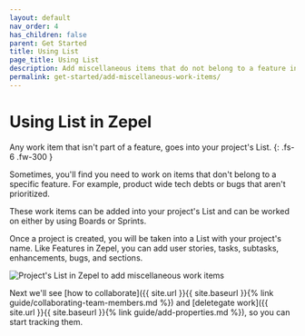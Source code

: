 ```yaml
---
layout: default
nav_order: 4
has_children: false
parent: Get Started
title: Using List
page_title: Using List
description: Add miscellaneous items that do not belong to a feature into your Project's List.
permalink: get-started/add-miscellaneous-work-items/
---
```

# Using List in Zepel

Any work item that isn't part of a feature, goes into your project's List.
{: .fs-6 .fw-300 }

Sometimes, you'll find you need to work on items that don't belong to a specific feature. For example, product wide tech debts or bugs that aren't prioritized. 

These work items can be added into your project's List and can be worked on either by using Boards or Sprints.

Once a project is created, you will be taken into a List with your project's name. Like Features in Zepel, you can add user stories, tasks, subtasks, enhancements, bugs, and sections.

![Project's List in Zepel to add miscellaneous work items](/guide/assets/uploads/zepel-list.png "Project's List in Zepel")

Next we'll see [how to collaborate]({{ site.url }}{{ site.baseurl }}{% link guide/collaborating-team-members.md %}) and [deletegate work]({{ site.url }}{{ site.baseurl }}{% link guide/add-properties.md %}), so you can start tracking them.